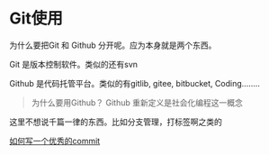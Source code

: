 Git使用
=====

为什么要把Git 和 Github 分开呢。应为本身就是两个东西。

Git 是版本控制软件。类似的还有svn

Github 是代码托管平台。类似的有gitlib, gitee, bitbucket, Coding........

> 为什么要用Github？ Github 重新定义是社会化编程这一概念

这里不想说千篇一律的东西。比如分支管理，打标签啊之类的

[如何写一个优秀的commit](https://github.com/linuxdeepin/developer-center/wiki/Git-Commit-Message-Style)
